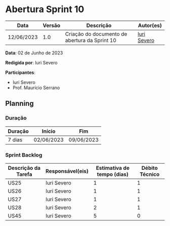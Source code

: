 # Abertura Sprint 10

|  **Data**  | **Versão** | **Descrição** | **Autor(es)** |
| ---------- | ---------- | ------------- | ------------- |
| 12/06/2023 |  1.0   | Criação do documento de abertura da Sprint 10 | [Iuri Severo](https://github.com/iurisevero) |

**Data**: 02 de Junho de 2023

**Redigida por**: Iuri Severo

**Participantes**: 
* Iuri Severo
* Prof. Maurício Serrano

## Planning

### Duração

| Duração |   Início   |     Fim    |
| ------- | ---------- | ---------- |
| 7 dias  | 02/06/2023 | 09/06/2023 |

### Sprint Backlog

| Descrição da Tarefa | Responsável(eis) | Estimativa de tempo (dias) | Débito Técnico |
| ------------------- | ---------------- | -------------------------- | -------------- |
| US25 | Iuri Severo | 1 | 1 |
| US26 | Iuri Severo | 1 | 1 |
| US27 | Iuri Severo | 1 | 1 |
| US28 | Iuri Severo | 2 | 1 |
| US45 | Iuri Severo | 5 | 0 |
